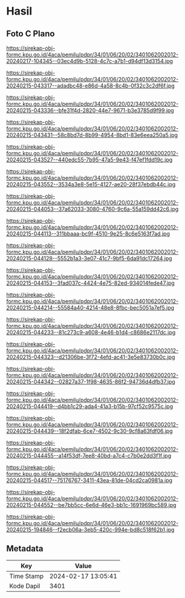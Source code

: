 # Hasil

## Foto C Plano

https://sirekap-obj-formc.kpu.go.id/4aca/pemilu/pdpr/34/01/06/20/02/3401062002012-20240217-104345--03ec4d9b-5128-4c7c-a7b1-d94df13d3154.jpg

https://sirekap-obj-formc.kpu.go.id/4aca/pemilu/pdpr/34/01/06/20/02/3401062002012-20240215-043317--adadbc48-e86d-4a58-8c4b-0f32c3c2df6f.jpg

https://sirekap-obj-formc.kpu.go.id/4aca/pemilu/pdpr/34/01/06/20/02/3401062002012-20240215-043336--bfe31f4d-2820-44e7-9671-b3e3785d9f99.jpg

https://sirekap-obj-formc.kpu.go.id/4aca/pemilu/pdpr/34/01/06/20/02/3401062002012-20240215-043431--58c8bd7d-8b99-4954-8bd1-83e6eea250a5.jpg

https://sirekap-obj-formc.kpu.go.id/4aca/pemilu/pdpr/34/01/06/20/02/3401062002012-20240215-043527--440edc55-7b95-47a5-9e43-f47ef1fdd19c.jpg

https://sirekap-obj-formc.kpu.go.id/4aca/pemilu/pdpr/34/01/06/20/02/3401062002012-20240215-043552--3534a3e8-5e15-4127-ae20-28f37ebdb44c.jpg

https://sirekap-obj-formc.kpu.go.id/4aca/pemilu/pdpr/34/01/06/20/02/3401062002012-20240215-044053--37a62033-3080-4760-9c6a-55a159dd42c6.jpg

https://sirekap-obj-formc.kpu.go.id/4aca/pemilu/pdpr/34/01/06/20/02/3401062002012-20240215-044113--311bbaaa-bc9f-4510-9e25-8c6e5163f7ad.jpg

https://sirekap-obj-formc.kpu.go.id/4aca/pemilu/pdpr/34/01/06/20/02/3401062002012-20240215-044128--5552b1a3-3e07-41c7-9bf5-6da91dc17264.jpg

https://sirekap-obj-formc.kpu.go.id/4aca/pemilu/pdpr/34/01/06/20/02/3401062002012-20240215-044153--3fad037c-4424-4e75-82ed-934014fede47.jpg

https://sirekap-obj-formc.kpu.go.id/4aca/pemilu/pdpr/34/01/06/20/02/3401062002012-20240215-044214--55584a40-4214-48e8-8fbc-bec5051a7ef5.jpg

https://sirekap-obj-formc.kpu.go.id/4aca/pemilu/pdpr/34/01/06/20/02/3401062002012-20240215-044233--81c273c9-a608-4e46-b1d4-c8686e2117dc.jpg

https://sirekap-obj-formc.kpu.go.id/4aca/pemilu/pdpr/34/01/06/20/02/3401062002012-20240215-044323--d21306be-3f72-4efd-ac41-3e5e83730b0c.jpg

https://sirekap-obj-formc.kpu.go.id/4aca/pemilu/pdpr/34/01/06/20/02/3401062002012-20240215-044342--02827a37-1f98-4635-86f2-94736d4dfb37.jpg

https://sirekap-obj-formc.kpu.go.id/4aca/pemilu/pdpr/34/01/06/20/02/3401062002012-20240215-044419--d4bb1c29-ada4-41a3-b15b-97cf52c9575c.jpg

https://sirekap-obj-formc.kpu.go.id/4aca/pemilu/pdpr/34/01/06/20/02/3401062002012-20240215-044439--18f2dfab-6ce7-4502-9c30-9cf8a63fdf06.jpg

https://sirekap-obj-formc.kpu.go.id/4aca/pemilu/pdpr/34/01/06/20/02/3401062002012-20240215-044455--a14f53df-7ee8-40bd-a7c4-c7b0e2dd3f1f.jpg

https://sirekap-obj-formc.kpu.go.id/4aca/pemilu/pdpr/34/01/06/20/02/3401062002012-20240215-044517--75176767-3411-43ea-81de-04cd2ca0981a.jpg

https://sirekap-obj-formc.kpu.go.id/4aca/pemilu/pdpr/34/01/06/20/02/3401062002012-20240215-044552--be7bb5cc-6e6d-46e3-bb1c-1691969bc589.jpg

https://sirekap-obj-formc.kpu.go.id/4aca/pemilu/pdpr/34/01/06/20/02/3401062002012-20240215-194846--f2ecb06a-3eb5-420c-994e-bd8c518f62b1.jpg


## Metadata

| Key        | Value               |
| ---------- | ------------------- |
| Time Stamp | 2024-02-17 13:05:41 |
| Kode Dapil | 3401                |



